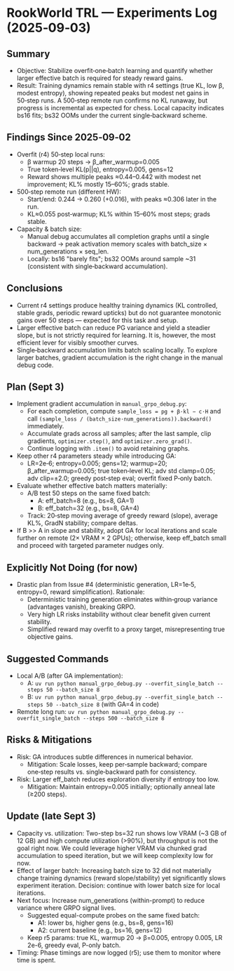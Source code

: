 # RookWorld TRL — Experiments Log (2025‑09‑03)

## Summary
- Objective: Stabilize overfit‑one‑batch learning and quantify whether larger effective batch is required for steady reward gains.
- Result: Training dynamics remain stable with r4 settings (true KL, low β, modest entropy), showing repeated peaks but modest net gains in 50‑step runs. A 500‑step remote run confirms no KL runaway, but progress is incremental as expected for chess. Local capacity indicates bs16 fits; bs32 OOMs under the current single‑backward scheme.

## Findings Since 2025‑09‑02
- Overfit (r4) 50‑step local runs:
  - β warmup 20 steps → β_after_warmup=0.005
  - True token‑level KL(p||q), entropy=0.005, gens=12
  - Reward shows multiple peaks ≈0.44–0.442 with modest net improvement; KL% mostly 15–60%; grads stable.
- 500‑step remote run (different HW):
  - Start/end: 0.244 → 0.260 (+0.016), with peaks ≈0.306 later in the run.
  - KL≈0.055 post‑warmup; KL% within 15–60% most steps; grads stable.
- Capacity & batch size:
  - Manual debug accumulates all completion graphs until a single backward → peak activation memory scales with batch_size × num_generations × seq_len.
  - Locally: bs16 "barely fits"; bs32 OOMs around sample ~31 (consistent with single‑backward accumulation).

## Conclusions
- Current r4 settings produce healthy training dynamics (KL controlled, stable grads, periodic reward upticks) but do not guarantee monotonic gains over 50 steps — expected for this task and setup.
- Larger effective batch can reduce PG variance and yield a steadier slope, but is not strictly required for learning. It is, however, the most efficient lever for visibly smoother curves.
- Single‑backward accumulation limits batch scaling locally. To explore larger batches, gradient accumulation is the right change in the manual debug code.

## Plan (Sept 3)
- Implement gradient accumulation in `manual_grpo_debug.py`:
  - For each completion, compute `sample_loss = pg + β·kl − c·H` and call `(sample_loss / (batch_size·num_generations)).backward()` immediately.
  - Accumulate grads across all samples; after the last sample, clip gradients, `optimizer.step()`, and `optimizer.zero_grad()`.
  - Continue logging with `.item()` to avoid retaining graphs.
- Keep other r4 parameters steady while introducing GA:
  - LR=2e‑6; entropy=0.005; gens=12; warmup=20; β_after_warmup=0.005; true token‑level KL; adv std clamp=0.05; adv clip=±2.0; greedy post‑step eval; overfit fixed P‑only batch.
- Evaluate whether effective batch matters materially:
  - A/B test 50 steps on the same fixed batch:
    - A: eff_batch=8 (e.g., bs=8, GA=1)
    - B: eff_batch=32 (e.g., bs=8, GA=4)
  - Track: 20‑step moving average of greedy reward (slope), average KL%, GradN stability; compare deltas.
- If B >> A in slope and stability, adopt GA for local iterations and scale further on remote (2× VRAM × 2 GPUs); otherwise, keep eff_batch small and proceed with targeted parameter nudges only.

## Explicitly Not Doing (for now)
- Drastic plan from Issue #4 (deterministic generation, LR=1e‑5, entropy=0, reward simplification). Rationale:
  - Deterministic training generation eliminates within‑group variance (advantages vanish), breaking GRPO.
  - Very high LR risks instability without clear benefit given current stability.
  - Simplified reward may overfit to a proxy target, misrepresenting true objective gains.

## Suggested Commands
- Local A/B (after GA implementation):
  - A: `uv run python manual_grpo_debug.py --overfit_single_batch --steps 50 --batch_size 8`
  - B: `uv run python manual_grpo_debug.py --overfit_single_batch --steps 50 --batch_size 8` (with GA=4 in code)
- Remote long run: `uv run python manual_grpo_debug.py --overfit_single_batch --steps 500 --batch_size 8`

## Risks & Mitigations
- Risk: GA introduces subtle differences in numerical behavior.
  - Mitigation: Scale losses, keep per‑sample backward; compare one‑step results vs. single‑backward path for consistency.
- Risk: Larger eff_batch reduces exploration diversity if entropy too low.
  - Mitigation: Maintain entropy=0.005 initially; optionally anneal late (≥200 steps).



## Update (late Sept 3)
- Capacity vs. utilization: Two-step bs=32 run shows low VRAM (~3 GB of 12 GB) and high compute utilization (>90%), but throughput is not the goal right now. We could leverage higher VRAM via chunked grad accumulation to speed iteration, but we will keep complexity low for now.
- Effect of larger batch: Increasing batch size to 32 did not materially change training dynamics (reward slope/stability) yet significantly slows experiment iteration. Decision: continue with lower batch size for local iterations.
- Next focus: Increase num_generations (within-prompt) to reduce variance where GRPO signal lives.
  - Suggested equal-compute probes on the same fixed batch:
    - A1: lower bs, higher gens (e.g., bs=8, gens=16)
    - A2: current baseline (e.g., bs=16, gens=12)
  - Keep r5 params: true KL, warmup 20 → β=0.005, entropy 0.005, LR 2e-6, greedy eval, P-only batch.
- Timing: Phase timings are now logged (r5); use them to monitor where time is spent.
